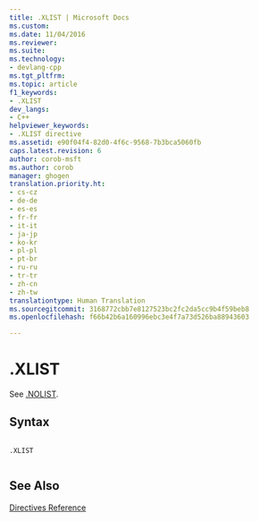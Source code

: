 ```yaml
---
title: .XLIST | Microsoft Docs
ms.custom: 
ms.date: 11/04/2016
ms.reviewer: 
ms.suite: 
ms.technology:
- devlang-cpp
ms.tgt_pltfrm: 
ms.topic: article
f1_keywords:
- .XLIST
dev_langs:
- C++
helpviewer_keywords:
- .XLIST directive
ms.assetid: e90f04f4-82d0-4f6c-9568-7b3bca5060fb
caps.latest.revision: 6
author: corob-msft
ms.author: corob
manager: ghogen
translation.priority.ht:
- cs-cz
- de-de
- es-es
- fr-fr
- it-it
- ja-jp
- ko-kr
- pl-pl
- pt-br
- ru-ru
- tr-tr
- zh-cn
- zh-tw
translationtype: Human Translation
ms.sourcegitcommit: 3168772cbb7e8127523bc2fc2da5cc9b4f59beb8
ms.openlocfilehash: f66b42b6a160996ebc3e4f7a73d526ba88943603

---
```

# .XLIST
See [.NOLIST](../../assembler/masm/dot-nolist.md).  
  
## Syntax  
  
```  
  
.XLIST  
  
```  
  
## See Also  
 [Directives Reference](../../assembler/masm/directives-reference.md)


<!--HONumber=Jan17_HO1-->


